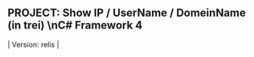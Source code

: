PROJECT: Show IP / UserName / DomeinName (in trei)
\nC# Framework 4
------------------------------------------------------------
| Version: relis |


